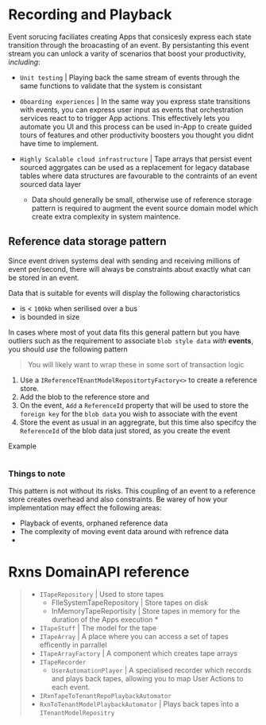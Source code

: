 # Recording and Playback

Event sorucing faciliates creating Apps that consicesly express each state transition through the broacasting of an event. By persistanting this event stream you can unlock a varity of scenarios that boost your productivity, i*ncluding*:

+ `Unit testing` | Playing back the same stream of events through the same functions to validate that the system is consistant
  
+ `Oboarding experiences` | In the same way you express state transitions with events, you can express user input as events that orchestration services react to to trigger App actions. This effectively lets you automate you UI and this process can be used in-App to create guided tours of features and other productivity boosters you thought you didnt have time to implement.

+ `Highly Scalable cloud infrastructure` | Tape arrays that persist event sourced aggrgates can be used as a replacement for legacy database tables where data structures are favourable to the contraints of an event sourced data layer
  + Data should generally be small, otherwise use of reference storage pattern is required to augment the event source domain model which create extra complexity in system maintence.

## Reference data storage pattern

Since event driven systems deal with sending and receiving millions of event per/second, there will always be constraints about exactly what can be stored in an event.

Data that is suitable for events will display the following charactoristics
  * is < `100kb` when serilised over a bus
  * is bounded in size

In cases where most of yout data fits this general pattern but you have outliers such as the requirement to associate `blob style data` *with* **events**, you should *use* the following pattern

> You will likely want to wrap these in some sort of transaction logic
1. Use a `IReferenceTEnantModelRepositortyFactory<>` to create a reference store.
2. Add the blob to the reference store and
3. On the event, `Add` a `ReferenceId` property that will be used to store the `foreign key` for the `blob data` you wish to associate with the event
4. Store the event as usual in an aggregrate, but this time also specifcy the `ReferenceId` of the blob data just stored, as you create the event

Example 
```C#


```

### Things to note

This pattern is not without its risks. This coupling of an event to a reference store creates overhead and also constraints. Be warey of how your implementation may effect the following areas:
  * Playback of events, orphaned reference data
  * The complexity of moving event data around with refrence data
  * 

# Rxns DomainAPI reference

>* `ITapeRepository` | Used to store tapes
>   * FIleSystemTapeRepository | Store tapes on disk
>   * InMemoryTapeReportisity | Store tapes in memory for the duration of the Apps execution  * 
>* `ITapeStuff` | The model for the tape
>* `ITapeArray` | A place where you can access a set of tapes efficently in parrallel
>* `ITapeArrayFactory` | A component which creates tape arrays
>* `ITapeRecorder`
 >   * `UserAutomationPlayer` | A specialised recorder which records and plays back tapes, allowing you to map User Actions to each event.
>* `IRxnTapeToTenantRepoPlaybackAutomator`
>  * `RxnToTenantModelPlaybackAutomator` | Plays back tapes into a `ITenantModelRepositry`

